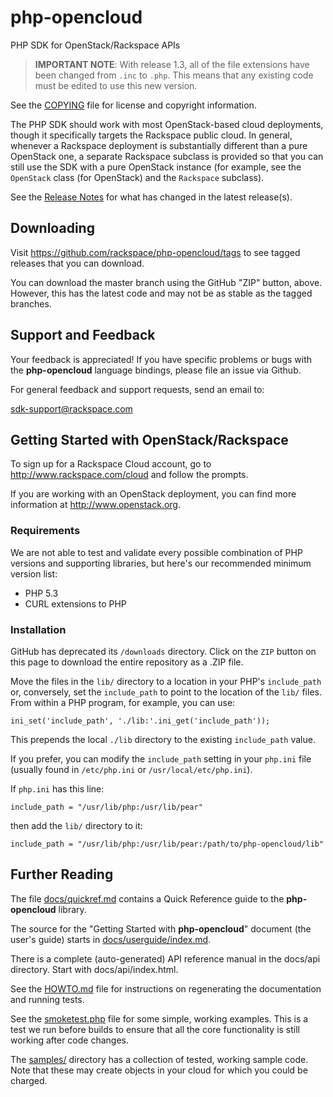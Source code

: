 **php-opencloud**
=============
PHP SDK for OpenStack/Rackspace APIs

> **IMPORTANT NOTE**: With release 1.3, all of the file extensions have been
  changed from `.inc` to `.php`. This means that any existing code must be 
  edited to use this new version.

See the
[COPYING](https://github.com/rackspace/php-opencloud/blob/master/COPYING)
file for license and copyright information.

The PHP SDK should work with most OpenStack-based cloud deployments,
though it specifically targets the Rackspace public cloud. In
general, whenever a Rackspace deployment is substantially different
than a pure OpenStack one, a separate Rackspace subclass is provided
so that you can still use the SDK with a pure OpenStack instance
(for example, see the `OpenStack` class (for OpenStack) and the
`Rackspace` subclass).

See the [Release Notes](php-opencloud/blob/master/RELEASENOTES.md)
for what has changed in the latest release(s).

Downloading
-----------

Visit https://github.com/rackspace/php-opencloud/tags to see tagged releases 
that you can download.

You can download the master branch using the 
GitHub "ZIP" button, above. However, this has the latest code and may not
be as stable as the tagged branches.

Support and Feedback
--------------------
Your feedback is appreciated! If you have specific problems or bugs with the
**php-opencloud**
language bindings, please file an issue via Github.

For general feedback and support requests, send an email to:

sdk-support@rackspace.com

Getting Started with OpenStack/Rackspace
----------------------------------------
To sign up for a Rackspace Cloud account, go to
http://www.rackspace.com/cloud and follow the prompts.

If you are working with an OpenStack deployment, you can find more
information at http://www.openstack.org.

### Requirements

We are not able to test and validate every possible combination of PHP
versions and supporting libraries, but here's our recommended minimum
version list:

* PHP 5.3
* CURL extensions to PHP

### Installation

GitHub has deprecated its `/downloads` directory. Click on the `ZIP` button
on this page to download the entire repository as a .ZIP file.

Move the files in the `lib/` directory to a location in your PHP's
`include_path` or, conversely, set the `include_path` to point to the
location of the `lib/` files. From within a PHP program, for example,
you can use:

    ini_set('include_path', './lib:'.ini_get('include_path'));

This prepends the local `./lib` directory to the existing `include_path`
value.

If you prefer, you can modify the `include_path` setting in your `php.ini`
file (usually found in `/etc/php.ini` or `/usr/local/etc/php.ini`).

If `php.ini` has this line:

    include_path = "/usr/lib/php:/usr/lib/pear"

then add the `lib/` directory to it:

    include_path = "/usr/lib/php:/usr/lib/pear:/path/to/php-opencloud/lib"

Further Reading
---------------
The file
[docs/quickref.md](php-opencloud/blob/master/docs/quickref.md)
contains a Quick Reference
guide to the
**php-opencloud** library.

The source for the "Getting Started with **php-opencloud**" document (the
user's guide) starts in
[docs/userguide/index.md](php-opencloud/blob/master/docs/userguide/index.md).

There is a complete (auto-generated) API reference manual in the
docs/api directory. Start with docs/api/index.html.

See the [HOWTO.md](php-opencloud/blob/master/HOWTO.md) file for instructions on
regenerating the documentation and running tests.

See the [smoketest.php](php-opencloud/blob/master/smoketest.php) file for some
simple, working examples. This is a test we run before builds to ensure that all
the core functionality is still working after code changes.

The [samples/](php-opencloud/tree/master/samples/) directory has a collection
of tested, working sample code. Note that these may create objects in your cloud
for which you could be charged.

